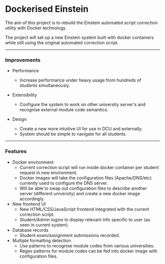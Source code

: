 # Dockerised Einstein

The aim of this project is to rebuild the Einstein automated script correction
utility with Docker technology.

The project will set up a new Einstein system built with docker containers
while still using the original automated correction script.

---

### Improvements

- Performance
   - Increase performance under heavy usage from hundreds of students simultaneously.

- Extensibility
   - Configure the system to work on other university server's and recognise external module code semantics.

- Design 
   - Create a new more intuitive UI for use in DCU and externally.
   - System should be simple to navigate for all students.

---

### Features

- Docker environment
  - Current correction script will run inside docker container per student request in new environment.
  - Docker images will take the configuration files (Apache/DNS/etc) currently used to configure the DNS server.
  - Will be able to swap out configuration files to describe another server (different university) and create a new docker image accordingly. 
- New frontend UI
  - New HTML/CSS/JavaScript frontend integrated with the current correction script.
  - Student/Admin logins to display relevant info specific to user (as seen in current system).
- Database records
  - Student exam/assignment submissions recorded.
- Multiple formatting detection
  - Use patterns to recognise module codes from various universities.
  - Regex patterns for module codes can be fed into docker image with configuration files.


